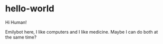 # hello-world

Hi Human!

Emilybot here, I like computers and I like medicine. Maybe I can do both at the same time?
